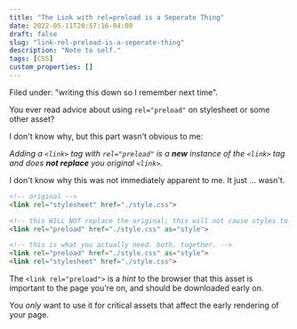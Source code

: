 ```yaml
---
title: "The Link with rel=preload is a Seperate Thing"
date: 2022-05-11T20:57:16-04:00
draft: false
slug: "link-rel-preload-is-a-seperate-thing"
description: "Note to self."
tags: [CSS]
custom_properties: []
---
```


Filed under: "writing this down so I remember next time".

You ever read advice about using `rel="preload"` on stylesheet or some other asset?

I don't know why, but this part wasn't obvious to me:

_Adding a `<link>` tag with `rel="preload"` is a **new** instance of the `<link>` tag and does **not replace** you original `<link>`._

I don't know why this was not immediately apparent to me. It just ... wasn't.

```html
<!-- original -->
<link rel="stylesheet" href="./style.css">
```

```html
<!-- this WILL NOT replace the original; this will not cause styles to render -->
<link rel="preload" href="./style.css" as="style">
```

```html
<!-- this is what you actually need. both. together. -->
<link rel="preload" href="./style.css" as="style">
<link rel="stylesheet" href="./style.css">
```

The `<link rel="preload">` is a _hint_ to the browser that this asset is important to the page you're on, and should be downloaded early on.

You *only* want to use it for critical assets that affect the early rendering of your page.
